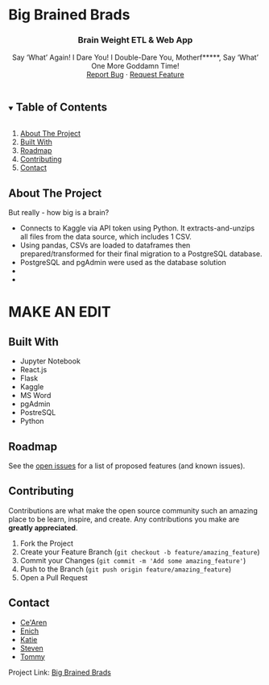 # Big Brained Brads

<!-- README -->
  <h3 align="center">Brain Weight ETL & Web App</h3>
  <p align="center"> 
  Say ‘What’ Again! I Dare You! I Double-Dare You, Motherf*****, Say ‘What’ One More Goddamn Time!
    <br />
    <a href="https://github.com/willserene/big-brained-brads/issues">Report Bug</a>
    ·
    <a href="https://github.com/willserene/big-brained-brads/issues">Request Feature</a>
  </p>
</p>


<!-- TABLE OF CONTENTS -->
<details open="open">
  <summary><h2 style="display: inline-block">Table of Contents</h2></summary>
  <ol>
    <li>
      <a href="#about-the-project">About The Project</a>
    <li><a href="#built-with">Built With</a></li>
    <li><a href="#roadmap">Roadmap</a></li>
    <li><a href="#contributing">Contributing</a></li>
    <li><a href="#contact">Contact</a></li>
  </ol>
</details>


<!-- ABOUT THE PROJECT -->
## About The Project

But really - how big is a brain?

*  Connects to Kaggle via API token using Python.  It extracts-and-unzips all files from the data source, which includes 1 CSV.
*  Using pandas, CSVs are loaded to dataframes then prepared/transformed for their final migration to a PostgreSQL database.
*  PostgreSQL and pgAdmin were used as the database solution
*  
*  

# MAKE AN EDIT

<!-- BUILT WITH -->
## Built With

* Jupyter Notebook
* React.js
* Flask
* Kaggle
* MS Word
* pgAdmin
* PostreSQL
* Python


<!-- ROADMAP -->
## Roadmap

See the [open issues](https://github.com/willserene/big-brained-brads/issues) for a list of proposed features (and known issues).


<!-- CONTRIBUTING -->
## Contributing

Contributions are what make the open source community such an amazing place to be learn, inspire, and create. Any contributions you make are **greatly appreciated**.

1. Fork the Project
2. Create your Feature Branch (`git checkout -b feature/amazing_feature`)
3. Commit your Changes (`git commit -m 'Add some amazing_feature'`)
4. Push to the Branch (`git push origin feature/amazing_feature`)
5. Open a Pull Request


<!-- CONTACT -->
## Contact

* [Ce'Aren](https://github.com/Crobinson17)
* [Enich](https://github.com/e-621/)
* [Katie](https://github.com/)
* [Steven](https://github.com/)
* [Tommy](https://github.com/gldn-god/)


Project Link: [Big Brained Brads](https://github.com/willserene/big-brained-brads)
